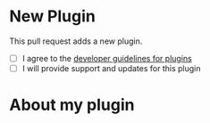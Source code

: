# New Plugin

This pull request adds a new plugin.

- [ ] I agree to the [developer guidelines for plugins](https://github.com/linuxmuster/linuxmuster-linuxclient7/wiki/Plugin-developer-guidlines)
- [ ] I will provide support and updates for this plugin

# About my plugin


